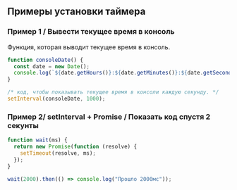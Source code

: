 ## Примеры установки таймера

### Пример 1 / Вывести текущее время в консоль

Функция, которая выводит текущее время в консоль.

```javascript
function consoleDate() {
  const date = new Date();
  console.log(`${date.getHours()}:${date.getMinutes()}:${date.getSeconds()}`);
}

/* код, чтобы показывать текущее время в консоли каждую секунду. */
setInterval(consoleDate, 1000);
```

### Пример 2/ setInterval + Promise / Показать код спустя 2 секунты

```javascript
function wait(ms) {
  return new Promise(function (resolve) {
    setTimeout(resolve, ms);
  });
}

wait(2000).then(() => console.log("Прошло 2000мс"));
```
